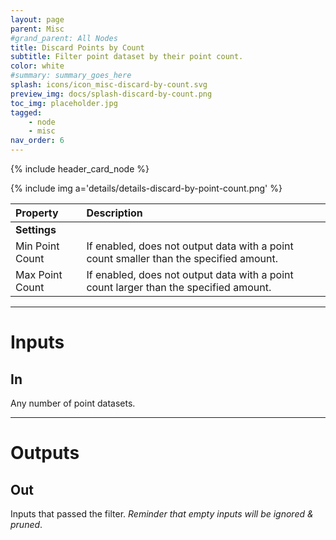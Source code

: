 ```yaml
---
layout: page
parent: Misc
#grand_parent: All Nodes
title: Discard Points by Count
subtitle: Filter point dataset by their point count.
color: white
#summary: summary_goes_here
splash: icons/icon_misc-discard-by-count.svg
preview_img: docs/splash-discard-by-count.png
toc_img: placeholder.jpg
tagged: 
    - node
    - misc
nav_order: 6
---
```


{% include header_card_node %}

{% include img a='details/details-discard-by-point-count.png' %} 

| Property       | Description          |
|:-------------|:------------------|
|**Settings**||
| Min Point Count      | If enabled, does not output data with a point count smaller than the specified amount.  |
| Max Point Count      | If enabled, does not output data with a point count larger than the specified amount. |

---
# Inputs
## In
Any number of point datasets.

---
# Outputs
## Out
Inputs that passed the filter.
*Reminder that empty inputs will be ignored & pruned*.